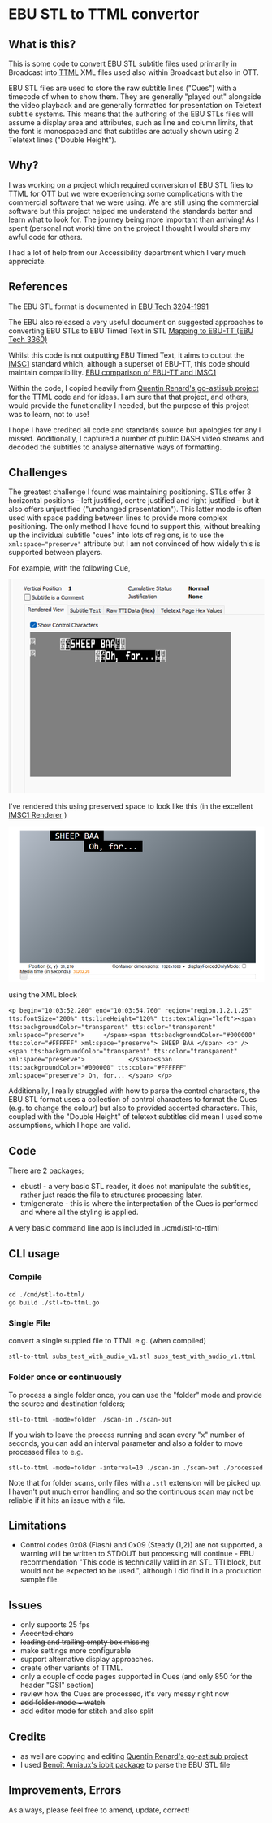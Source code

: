 # EBU STL to TTML convertor

## What is this?
This is some code to convert EBU STL subtitle files used primarily in Broadcast into [TTML](https://en.wikipedia.org/wiki/Timed_Text_Markup_Language) XML files used also within Broadcast but also in OTT. 

EBU STL files are used to store the raw subtitle lines ("Cues") with a timecode of when to show them. They are generally "played out" alongside the video playback and are generally formatted for presentation on Teletext subtitle systems. This means that the authoring of the EBU STLs files will assume a display area and attributes, such as line and column limits, that the font is monospaced and that subtitles are actually shown using 2 Teletext lines ("Double Height").

## Why?
I was working on a project which required conversion of EBU STL files to TTML for OTT but we were experiencing some complications with the commercial software that we were using. We are still using the commercial software but this project helped me understand the standards better and learn what to look for. The journey being more important than arriving! As I spent (personal not work) time on the project I thought I would share my awful code for others.

I had a lot of help from our Accessibility department which I very much appreciate.

## References
The EBU STL format is documented in [EBU Tech 3264-1991](https://tech.ebu.ch/docs/tech/tech3264.pdf)

The EBU also released a very useful document on suggested approaches to converting EBU STLs to EBU Timed Text in STL [Mapping to EBU-TT (EBU Tech 3360)](https://tech.ebu.ch/docs/tech/tech3360.pdf)

Whilst this code is not outputting EBU Timed Text, it aims to output the [IMSC1](https://www.w3.org/TR/ttml-imsc1.0.1/) standard which, although a superset of EBU-TT, this code should maintain compatibility. [EBU comparison of EBU-TT and IMSC1](https://tech.ebu.ch/docs/events/IBC2015/EBU-TT-D_and_IMSC.pdf)

Within the code, I copied heavily from [Quentin Renard's go-astisub project](https://github.com/asticode/go-astisub) for the TTML code and for ideas. I am sure that that project, and others, would provide the functionality I needed, but the purpose of this project was to learn, not to use!

I hope I have credited all code and standards source but apologies for any I missed. Additionally, I captured a number of public DASH video streams and decoded the subtitles to analyse alternative ways of formatting.

## Challenges
The greatest challenge I found was maintaining positioning. STLs offer 3 horizontal positions - left justified, centre justified and right justified - but it also offers unjustified ("unchanged presentation"). This latter mode is often used with space padding between lines to provide more complex positioning. The only method I have found to support this, without breaking up the individual subtitle "cues" into lots of regions, is to use the `xml:space="preserve"` attribute but I am not convinced of how widely this is supported between players.

For example, with the following Cue,

![Starfish Application Viewer](docs/justification_none_stl.png "Jusitifed None Example Subtitle")

I've rendered this using preserved space to look like this (in the excellent [IMSC1 Renderer](https://www.sandflow.com/imsc1_1/) )

![IMSC1 Renderer](docs/justification_none_ttml.png "Jusitifed None Example Subtitle")

using the XML block

```
<p begin="10:03:52.280" end="10:03:54.760" region="region.1.2.1.25" tts:fontSize="200%" tts:lineHeight="120%" tts:textAlign="left"><span tts:backgroundColor="transparent" tts:color="transparent" xml:space="preserve">     </span><span tts:backgroundColor="#000000" tts:color="#FFFFFF" xml:space="preserve"> SHEEP BAA </span> <br /><span tts:backgroundColor="transparent" tts:color="transparent" xml:space="preserve">            </span><span tts:backgroundColor="#000000" tts:color="#FFFFFF" xml:space="preserve"> Oh, for... </span> </p>
```

Additionally, I really struggled with how to parse the control characters, the EBU STL format uses a collection of control characters to format the Cues (e.g. to change the colour) but also to provided accented characters. This, coupled with the "Double Height" of teletext subtitles did mean I used some assumptions, which I hope are valid.

## Code
There are 2 packages;

* ebustl - a very basic STL reader, it does not manipulate the subtitles, rather just reads the file to structures processing later.
* ttmlgenerate - this is where the interpretation of the Cues is performed and where all the styling is applied.

A very basic command line app is included in ./cmd/stl-to-ttlml

## CLI usage
### Compile

    cd ./cmd/stl-to-ttml/
    go build ./stl-to-ttml.go


### Single File
convert a single suppied file to TTML e.g. (when compiled)

    stl-to-ttml subs_test_with_audio_v1.stl subs_test_with_audio_v1.ttml


### Folder once or continuously
To process a single folder once, you can use the "folder" mode and provide the source and destination folders;

    stl-to-ttml -mode=folder ./scan-in ./scan-out

If you wish to leave the process running and scan every "x" number of seconds, you can add an interval parameter and also a folder to move processed files to e.g.

    stl-to-ttml -mode=folder -interval=10 ./scan-in ./scan-out ./processed

Note that for folder scans, only files with a `.stl` extension will be picked up. I haven't put much error handling and so the continuous scan may not be reliable if it hits an issue with a file.


## Limitations
* Control codes 0x08 (Flash) and 0x09 (Steady (1,2)) are not supported, a warning will be written to STDOUT but processing will continue - EBU recommendation "This code is technically valid in an STL TTI block, but would not be expected to be used.", although I did find it in a production sample file.


## Issues
* only supports 25 fps
* ~~Accented chars~~
* ~~leading and trailing empty box missing~~
* make settings more configurable
* support alternative display approaches.
* create other variants of TTML.
* only a couple of code pages supported in Cues (and only 850 for the header "GSI" section)
* review how the Cues are processed, it's very messy right now
* ~~add folder mode + watch~~
* add editor mode for stitch and also split

## Credits
* as well are copying and editing [Quentin Renard's go-astisub project](https://github.com/asticode/go-astisub)
* I used [Benoît Amiaux's iobit package](https://github.com/bamiaux/iobit) to parse the EBU STL file

## Improvements, Errors
As always, please feel free to amend, update, correct!
